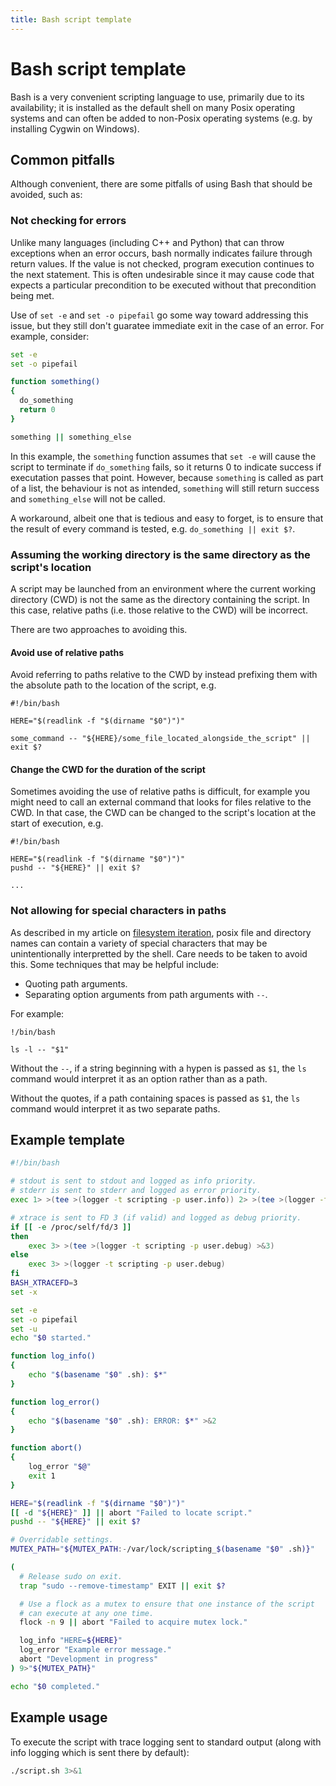 ```yaml
---
title: Bash script template
---
```


# Bash script template

Bash is a very convenient scripting language to use, primarily due to its availability; it is installed as the default shell on many Posix operating systems and can often be added to non-Posix operating systems (e.g. by installing Cygwin on Windows).

## Common pitfalls

Although convenient, there are some pitfalls of using Bash that should be avoided, such as:

### Not checking for errors

Unlike many languages (including C++ and Python) that can throw exceptions when an error occurs, bash normally indicates failure through return values. If the value is not checked, program execution continues to the next statement. This is often undesirable since it may cause code that expects a particular precondition to be executed without that precondition being met.

Use of ```set -e``` and ```set -o pipefail``` go some way toward addressing this issue, but they still don't guaratee immediate exit in the case of an error. For example, consider:

```bash
set -e
set -o pipefail

function something()
{
  do_something
  return 0
}

something || something_else
```

In this example, the ```something``` function assumes that ```set -e``` will cause the script to terminate if ```do_something``` fails, so it returns 0 to indicate success if executation passes that point. However, because ```something``` is called as part of a list, the behaviour is not as intended, ```something``` will still return success and ```something_else``` will not be called.

A workaround, albeit one that is tedious and easy to forget, is to ensure that the result of every command is tested, e.g. ```do_something || exit $?```.

### Assuming the working directory is the same directory as the script's location

A script may be launched from an environment where the current working directory (CWD) is not the same as the directory containing the script. In this case, relative paths (i.e. those relative to the CWD) will be incorrect.

There are two approaches to avoiding this.

#### Avoid use of relative paths

Avoid referring to paths relative to the CWD by instead prefixing them with the absolute path to the location of the script, e.g.

```
#!/bin/bash

HERE="$(readlink -f "$(dirname "$0")")"

some_command -- "${HERE}/some_file_located_alongside_the_script" || exit $?
```

#### Change the CWD for the duration of the script

Sometimes avoiding the use of relative paths is difficult, for example you might need to call an external command that looks for files relative to the CWD. In that case, the CWD can be changed to the script's location at the start of execution, e.g.

```
#!/bin/bash

HERE="$(readlink -f "$(dirname "$0")")"
pushd -- "${HERE}" || exit $?

...
```

### Not allowing for special characters in paths

As described in my article on [filesystem iteration](https://bondms.github.io/2018/02/04/filesystem-iteration.html), posix file and directory names can contain a variety of special characters that may be unintentionally interpretted by the shell. Care needs to be taken to avoid this. Some techniques that may be helpful include:

* Quoting path arguments.
* Separating option arguments from path arguments with `--`.

For example:

```
!/bin/bash

ls -l -- "$1"
```

Without the `--`, if a string beginning with a hypen is passed as `$1`, the `ls` command would interpret it as an option rather than as a path.

Without the quotes, if a path containing spaces is passed as `$1`, the `ls` command would interpret it as two separate paths.

## Example template

```bash
#!/bin/bash

# stdout is sent to stdout and logged as info priority.
# stderr is sent to stderr and logged as error priority.
exec 1> >(tee >(logger -t scripting -p user.info)) 2> >(tee >(logger -t scripting -p user.error) >&2)

# xtrace is sent to FD 3 (if valid) and logged as debug priority.
if [[ -e /proc/self/fd/3 ]]
then
    exec 3> >(tee >(logger -t scripting -p user.debug) >&3)
else
    exec 3> >(logger -t scripting -p user.debug)
fi
BASH_XTRACEFD=3
set -x

set -e
set -o pipefail
set -u
echo "$0 started."

function log_info()
{
    echo "$(basename "$0" .sh): $*"
}

function log_error()
{
    echo "$(basename "$0" .sh): ERROR: $*" >&2
}

function abort()
{
    log_error "$@"
    exit 1
}

HERE="$(readlink -f "$(dirname "$0")")"
[[ -d "${HERE}" ]] || abort "Failed to locate script."
pushd -- "${HERE}" || exit $?

# Overridable settings.
MUTEX_PATH="${MUTEX_PATH:-/var/lock/scripting_$(basename "$0" .sh)}"

(
  # Release sudo on exit.
  trap "sudo --remove-timestamp" EXIT || exit $?

  # Use a flock as a mutex to ensure that one instance of the script
  # can execute at any one time.
  flock -n 9 || abort "Failed to acquire mutex lock."

  log_info "HERE=${HERE}"
  log_error "Example error message."
  abort "Development in progress"
) 9>"${MUTEX_PATH}"

echo "$0 completed."
```
## Example usage

To execute the script with trace logging sent to standard output (along with info logging which is sent there by default):

```bash
./script.sh 3>&1
```

